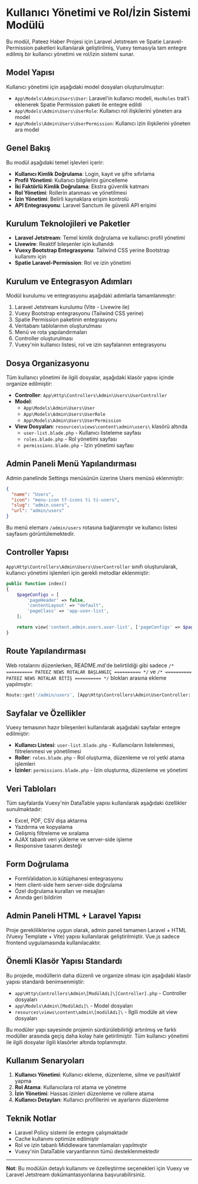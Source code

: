 # Kullanıcı Yönetimi ve Rol/İzin Sistemi Modülü

Bu modül, Pateez Haber Projesi için Laravel Jetstream ve Spatie Laravel-Permission paketleri kullanılarak geliştirilmiş, Vuexy temasıyla tam entegre edilmiş bir kullanıcı yönetimi ve rol/izin sistemi sunar.

## Model Yapısı

Kullanıcı yönetimi için aşağıdaki model dosyaları oluşturulmuştur:

- `App\Models\Admin\Users\User`: Laravel'in kullanıcı modeli, `HasRoles` trait'i eklenerek Spatie Permission paketi ile entegre edildi
- `App\Models\Admin\Users\UserRole`: Kullanıcı rol ilişkilerini yöneten ara model
- `App\Models\Admin\Users\UserPermission`: Kullanıcı izin ilişkilerini yöneten ara model

## Genel Bakış

Bu modül aşağıdaki temel işlevleri içerir:

- **Kullanıcı Kimlik Doğrulama**: Login, kayıt ve şifre sıfırlama
- **Profil Yönetimi**: Kullanıcı bilgilerini güncelleme
- **İki Faktörlü Kimlik Doğrulama**: Ekstra güvenlik katmanı
- **Rol Yönetimi**: Rollerin atanması ve yönetilmesi
- **İzin Yönetimi**: Belirli kaynaklara erişim kontrolü
- **API Entegrasyonu**: Laravel Sanctum ile güvenli API erişimi

## Kurulum Teknolojileri ve Paketler

- **Laravel Jetstream**: Temel kimlik doğrulama ve kullanıcı profil yönetimi
- **Livewire**: Reaktif bileşenler için kullanıldı
- **Vuexy Bootstrap Entegrasyonu**: Tailwind CSS yerine Bootstrap kullanımı için
- **Spatie Laravel-Permission**: Rol ve izin yönetimi

## Kurulum ve Entegrasyon Adımları

Modül kurulumu ve entegrasyonu aşağıdaki adımlarla tamamlanmıştır:

1. Laravel Jetstream kurulumu (Vite - Livewire ile)
2. Vuexy Bootstrap entegrasyonu (Tailwind CSS yerine)
3. Spatie Permission paketinin entegrasyonu
4. Veritabanı tablolarının oluşturulması
5. Menü ve rota yapılandırmaları
6. Controller oluşturulması
7. Vuexy'nin kullanıcı listesi, rol ve izin sayfalarının entegrasyonu

## Dosya Organizasyonu

Tüm kullanıcı yönetimi ile ilgili dosyalar, aşağıdaki klasör yapısı içinde organize edilmiştir:

- **Controller**: `App\Http\Controllers\Admin\Users\UserController`
- **Model**: 
  - `App\Models\Admin\Users\User`
  - `App\Models\Admin\Users\UserRole`
  - `App\Models\Admin\Users\UserPermission`
- **View Dosyaları**: `resources\views\content\admin\users\` klasörü altında
  - `user-list.blade.php` - Kullanıcı listeleme sayfası
  - `roles.blade.php` - Rol yönetimi sayfası
  - `permissions.blade.php` - İzin yönetimi sayfası

## Admin Paneli Menü Yapılandırması

Admin panelinde Settings menüsünün üzerine Users menüsü eklenmiştir:

```json
{
  "name": "Users",
  "icon": "menu-icon tf-icons ti ti-users",
  "slug": "admin.users",
  "url": "admin/users"
}
```

Bu menü elemanı `/admin/users` rotasına bağlanmıştır ve kullanıcı listesi sayfasını görüntülemektedir.

## Controller Yapısı

`App\Http\Controllers\Admin\Users\UserController` sınıfı oluşturularak, kullanıcı yönetimi işlemleri için gerekli metodlar eklenmiştir:

```php
public function index()
{
    $pageConfigs = [
        'pageHeader' => false,
        'contentLayout' => "default",
        'pageClass' => 'app-user-list',
    ];

    return view('content.admin.users.user-list', ['pageConfigs' => $pageConfigs]);
}
```

## Route Yapılandırması

Web rotalarını düzenlerken, README.md'de belirtildiği gibi sadece `/* ========== PATEEZ NEWS ROTALAR BAŞLANGIÇ ========== */` ve `/* ========== PATEEZ NEWS ROTALAR BİTİŞ ========== */` blokları arasına ekleme yapılmıştır:

```php
Route::get('/admin/users', [App\Http\Controllers\Admin\UserController::class, 'index'])->name('admin.users');
```

## Sayfalar ve Özellikler

Vuexy temasının hazır bileşenleri kullanılarak aşağıdaki sayfalar entegre edilmiştir:

- **Kullanıcı Listesi**: `user-list.blade.php` - Kullanıcıların listelenmesi, filtrelenmesi ve yönetilmesi
- **Roller**: `roles.blade.php` - Rol oluşturma, düzenleme ve rol yetki atama işlemleri
- **İzinler**: `permissions.blade.php` - İzin oluşturma, düzenleme ve yönetimi

## Veri Tabloları

Tüm sayfalarda Vuexy'nin DataTable yapısı kullanılarak aşağıdaki özellikler sunulmaktadır:

- Excel, PDF, CSV dışa aktarma
- Yazdırma ve kopyalama
- Gelişmiş filtreleme ve sıralama
- AJAX tabanlı veri yükleme ve server-side işleme
- Responsive tasarım desteği

## Form Doğrulama

- FormValidation.io kütüphanesi entegrasyonu
- Hem client-side hem server-side doğrulama
- Özel doğrulama kuralları ve mesajları
- Anında geri bildirim

## Admin Paneli HTML + Laravel Yapısı

Proje gerekliliklerine uygun olarak, admin paneli tamamen Laravel + HTML (Vuexy Template + Vite) yapısı kullanılarak geliştirilmiştir. Vue.js sadece frontend uygulamasında kullanılacaktır.

## Önemli Klasör Yapısı Standardı

Bu projede, modüllerin daha düzenli ve organize olması için aşağıdaki klasör yapısı standardı benimsenmiştir:

- `app\Http\Controllers\Admin\[ModülAdı]\[Controller].php` - Controller dosyaları
- `app\Models\Admin\[ModülAdı]\` - Model dosyaları
- `resources\views\content\admin\[modülAdı]\` - İlgili modüle ait view dosyaları

Bu modüler yapı sayesinde projenin sürdürülebilirliği artırılmış ve farklı modüller arasında geçiş daha kolay hale getirilmiştir. Tüm kullanıcı yönetimi ile ilgili dosyalar ilgili klasörler altında toplanmıştır.

## Kullanım Senaryoları

1. **Kullanıcı Yönetimi**: Kullanıcı ekleme, düzenleme, silme ve pasif/aktif yapma
2. **Rol Atama**: Kullanıcılara rol atama ve yönetme
3. **İzin Yönetimi**: Hassas izinleri düzenleme ve rollere atama
4. **Kullanıcı Detayları**: Kullanıcı profillerini ve ayarlarını düzenleme

## Teknik Notlar

- Laravel Policy sistemi ile entegre çalışmaktadır
- Cache kullanımı optimize edilmiştir
- Rol ve izin tabanlı Middleware tanımlamaları yapılmıştır
- Vuexy'nin DataTable varyantlarının tümü desteklenmektedir

---

**Not**: Bu modülün detaylı kullanımı ve özelleştirme seçenekleri için Vuexy ve Laravel Jetstream dokümantasyonlarına başvurabilirsiniz.
